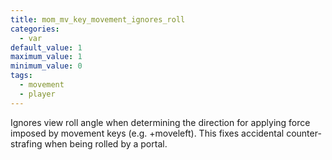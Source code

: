 ```yaml
---
title: mom_mv_key_movement_ignores_roll
categories:
  - var
default_value: 1
maximum_value: 1
minimum_value: 0
tags:
  - movement
  - player
---
```


Ignores view roll angle when determining the direction for applying force imposed by movement keys (e.g. +moveleft). This fixes accidental counter-strafing when being rolled by a portal.
